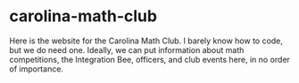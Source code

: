 # carolina-math-club
Here is the website for the Carolina Math Club. I barely know how to code, but we do need one. Ideally, we can put information about math competitions, the Integration Bee, officers, and club events here, in no order of importance.
